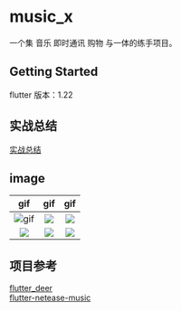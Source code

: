 # music_x

一个集 音乐 即时通讯 购物 与一体的练手项目。

## Getting Started
flutter 版本：1.22

## 实战总结
[实战总结](https://juejin.im/editor/drafts/6889310451709313031)


## image 
| gif | gif | gif |
| :-----: | :----: | :----: |
| ![gif](https://p3-juejin.byteimg.com/tos-cn-i-k3u1fbpfcp/940a38a306fa4df8baea102d03479843~tplv-k3u1fbpfcp-watermark.image) |  ![](https://p3-juejin.byteimg.com/tos-cn-i-k3u1fbpfcp/9af4f04e46744b3aa71850192e2467aa~tplv-k3u1fbpfcp-watermark.image) |  ![](https://p1-juejin.byteimg.com/tos-cn-i-k3u1fbpfcp/60fe0eee2b4e46e9829eb9a59fa02a99~tplv-k3u1fbpfcp-watermark.image) |
|  ![](https://p1-juejin.byteimg.com/tos-cn-i-k3u1fbpfcp/80a840eb495c450391f3c6ca2166a691~tplv-k3u1fbpfcp-watermark.image) |  ![](https://p3-juejin.byteimg.com/tos-cn-i-k3u1fbpfcp/77a159a718814502857dc9f79937c691~tplv-k3u1fbpfcp-watermark.image) |  ![](https://p6-juejin.byteimg.com/tos-cn-i-k3u1fbpfcp/0aa84ef6892d4c23baac66e6086158f4~tplv-k3u1fbpfcp-watermark.image) |








## 项目参考
[flutter_deer](https://github.com/simplezhli/flutter_deer)  
[flutter-netease-music](https://github.com/boyan01/flutter-netease-music)
